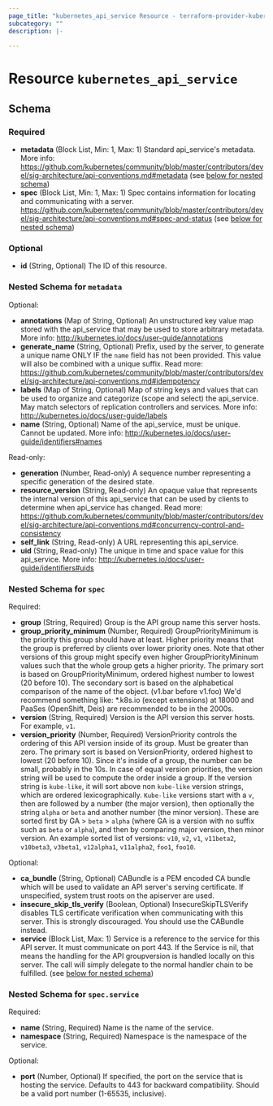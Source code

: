 ```yaml
---
page_title: "kubernetes_api_service Resource - terraform-provider-kubernetes"
subcategory: ""
description: |-
  
---
```


# Resource `kubernetes_api_service`





## Schema

### Required

- **metadata** (Block List, Min: 1, Max: 1) Standard api_service's metadata. More info: https://github.com/kubernetes/community/blob/master/contributors/devel/sig-architecture/api-conventions.md#metadata (see [below for nested schema](#nestedblock--metadata))
- **spec** (Block List, Min: 1, Max: 1) Spec contains information for locating and communicating with a server. https://github.com/kubernetes/community/blob/master/contributors/devel/sig-architecture/api-conventions.md#spec-and-status (see [below for nested schema](#nestedblock--spec))

### Optional

- **id** (String, Optional) The ID of this resource.

<a id="nestedblock--metadata"></a>
### Nested Schema for `metadata`

Optional:

- **annotations** (Map of String, Optional) An unstructured key value map stored with the api_service that may be used to store arbitrary metadata. More info: http://kubernetes.io/docs/user-guide/annotations
- **generate_name** (String, Optional) Prefix, used by the server, to generate a unique name ONLY IF the `name` field has not been provided. This value will also be combined with a unique suffix. Read more: https://github.com/kubernetes/community/blob/master/contributors/devel/sig-architecture/api-conventions.md#idempotency
- **labels** (Map of String, Optional) Map of string keys and values that can be used to organize and categorize (scope and select) the api_service. May match selectors of replication controllers and services. More info: http://kubernetes.io/docs/user-guide/labels
- **name** (String, Optional) Name of the api_service, must be unique. Cannot be updated. More info: http://kubernetes.io/docs/user-guide/identifiers#names

Read-only:

- **generation** (Number, Read-only) A sequence number representing a specific generation of the desired state.
- **resource_version** (String, Read-only) An opaque value that represents the internal version of this api_service that can be used by clients to determine when api_service has changed. Read more: https://github.com/kubernetes/community/blob/master/contributors/devel/sig-architecture/api-conventions.md#concurrency-control-and-consistency
- **self_link** (String, Read-only) A URL representing this api_service.
- **uid** (String, Read-only) The unique in time and space value for this api_service. More info: http://kubernetes.io/docs/user-guide/identifiers#uids


<a id="nestedblock--spec"></a>
### Nested Schema for `spec`

Required:

- **group** (String, Required) Group is the API group name this server hosts.
- **group_priority_minimum** (Number, Required) GroupPriorityMinimum is the priority this group should have at least. Higher priority means that the group is preferred by clients over lower priority ones. Note that other versions of this group might specify even higher GroupPriorityMininum values such that the whole group gets a higher priority. The primary sort is based on GroupPriorityMinimum, ordered highest number to lowest (20 before 10). The secondary sort is based on the alphabetical comparison of the name of the object. (v1.bar before v1.foo) We'd recommend something like: *.k8s.io (except extensions) at 18000 and PaaSes (OpenShift, Deis) are recommended to be in the 2000s.
- **version** (String, Required) Version is the API version this server hosts. For example, `v1`.
- **version_priority** (Number, Required) VersionPriority controls the ordering of this API version inside of its group. Must be greater than zero. The primary sort is based on VersionPriority, ordered highest to lowest (20 before 10). Since it's inside of a group, the number can be small, probably in the 10s. In case of equal version priorities, the version string will be used to compute the order inside a group. If the version string is `kube-like`, it will sort above non `kube-like` version strings, which are ordered lexicographically. `Kube-like` versions start with a `v`, then are followed by a number (the major version), then optionally the string `alpha` or `beta` and another number (the minor version). These are sorted first by GA > `beta` > `alpha` (where GA is a version with no suffix such as `beta` or `alpha`), and then by comparing major version, then minor version. An example sorted list of versions: `v10`, `v2`, `v1`, `v11beta2`, `v10beta3`, `v3beta1`, `v12alpha1`, `v11alpha2`, `foo1`, `foo10`.

Optional:

- **ca_bundle** (String, Optional) CABundle is a PEM encoded CA bundle which will be used to validate an API server's serving certificate. If unspecified, system trust roots on the apiserver are used.
- **insecure_skip_tls_verify** (Boolean, Optional) InsecureSkipTLSVerify disables TLS certificate verification when communicating with this server. This is strongly discouraged. You should use the CABundle instead.
- **service** (Block List, Max: 1) Service is a reference to the service for this API server. It must communicate on port 443. If the Service is nil, that means the handling for the API groupversion is handled locally on this server. The call will simply delegate to the normal handler chain to be fulfilled. (see [below for nested schema](#nestedblock--spec--service))

<a id="nestedblock--spec--service"></a>
### Nested Schema for `spec.service`

Required:

- **name** (String, Required) Name is the name of the service.
- **namespace** (String, Required) Namespace is the namespace of the service.

Optional:

- **port** (Number, Optional) If specified, the port on the service that is hosting the service. Defaults to 443 for backward compatibility. Should be a valid port number (1-65535, inclusive).


